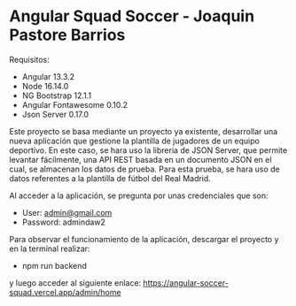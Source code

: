 # Angular Squad Soccer - Joaquin Pastore Barrios

Requisitos:
- Angular 13.3.2
- Node 16.14.0
- NG Bootstrap 12.1.1
- Angular Fontawesome 0.10.2
- Json Server 0.17.0

Este proyecto se basa mediante un proyecto ya existente, desarrollar una nueva aplicación que gestione la plantilla de jugadores de un equipo deportivo.
En este caso, se hara uso la libreria de JSON Server, que permite levantar fácilmente, una API REST basada en un documento JSON en el cual, se almacenan los datos de prueba. Para esta prueba, se hara uso de datos referentes a la plantilla de fútbol del Real Madrid.

Al acceder a la aplicación, se pregunta por unas credenciales que son: 
- User: admin@gmail.com 
- Password: admindaw2

Para observar el funcionamiento de la aplicación, descargar el proyecto y en la terminal realizar:

- npm run backend

y luego acceder al siguiente enlace: https://angular-soccer-squad.vercel.app/admin/home



